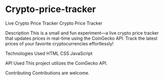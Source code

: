 # Crypto-price-tracker
Live Crypto Price Tracker
Crypto Price Tracker

Description
This is a small and fun experiment—a live crypto price tracker that updates prices in real-time using the CoinGecko API. Track the latest prices of your favorite cryptocurrencies effortlessly!

Technologies Used
HTML
CSS
JavaScript

API Used
This project utilizes the CoinGecko API.

Contributing
Contributions are welcome.
